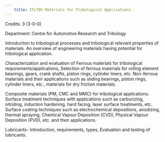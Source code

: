 ```yaml
---
    title: ITL705 Materials for Tribological Applications
---
```

Credits: 3 (3-0-0)

Department: Centre for Automotive Research and Tribology

Introduction to tribological processes and tribological relevant properties of materials. An overview of engineering materials having potential for tribological application.

Characterization and evaluation of Ferrous materials for tribological requirements/applications, Selection of ferrous materials for rolling element bearings, gears, crank shafts, piston rings, cylinder liners, etc. Non-ferrous materials and their applications such as sliding bearings, piston rings, cylinder liners, etc., materials for dry friction materials.

Composite materials (PM, CMC and MMC) for tribological applications. Surface treatment techniques with applications such as carburizing, nitriding, induction hardening, hard facing, laser surface treatments, etc. Surface coating techniques such as electrochemical depositions, anodizing, thermal spraying, Chemical Vapour Deposition (CVD), Physical Vapour Deposition (PVD), etc. and their applications.

Lubricants- Introduction, requirements, types, Evaluation and testing of lubricants.
